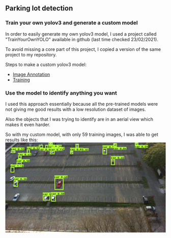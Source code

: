 ## Parking lot detection

### Train your own yolov3 and generate a custom model

In order to easily generate my own yolov3 model, I used a project called "TrainYourOwnYOLO"
available in github (last time checked 23/02/2021).

To avoid missing a core part of this project, I copied a version of the same project to my repository.

Steps to make a custom yolov3 model:

- [Image Annotation](TrainYourOwnYOLO/1_Image_Annotation) 
- [Training](TrainYourOwnYOLO/2_Training)

### Use the model to identify anything you want

I used this approach essentially because all the pre-trained models were not giving me good results with a low resolution dataset of images.

Also the objects that I was trying to identify are in an aerial view which makes it even harder.

So with my custom model, with only 59 training images, I was able to get results like this:
![parking_lot](Result/first_result.jpg "Parking lot")